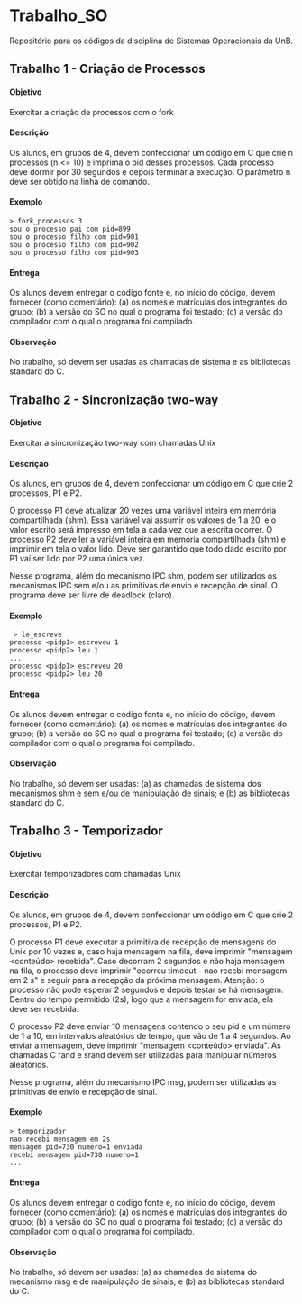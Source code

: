 # Trabalho_SO
Repositório para os códigos da disciplina de Sistemas Operacionais da UnB.

## Trabalho 1 - Criação de Processos

#### Objetivo
Exercitar a criação de processos com o fork

#### Descrição
Os alunos, em grupos de 4, devem confeccionar um código em C que crie n processos (n <= 10) e imprima o pid desses processos. Cada processo deve dormir por 30 segundos e depois terminar a execução. O parâmetro n deve ser obtido na linha de comando.

#### Exemplo
```
> fork_processos 3
sou o processo pai com pid=899
sou o processo filho com pid=901
sou o processo filho com pid=902
sou o processo filho com pid=903
```

#### Entrega
Os alunos devem entregar o código fonte e, no início do código, devem fornecer (como comentário): (a) os nomes e matrículas dos integrantes do grupo; (b) a versão do SO no qual o programa foi testado; (c) a versão do compilador com o qual o programa foi compilado.

#### Observação
No trabalho, só devem ser usadas as chamadas de sistema e as bibliotecas standard do C.

## Trabalho 2 - Sincronização two-way

#### Objetivo
Exercitar a sincronização two-way com chamadas Unix

#### Descrição
Os alunos, em grupos de 4, devem confeccionar um código em C que crie 2 processos, P1 e P2. 

O processo P1 deve atualizar 20 vezes uma variável inteira em memória compartilhada (shm). Essa variável vai assumir os valores de 1 a 20,  e o valor escrito será impresso em tela a cada vez que a escrita ocorrer. O processo P2 deve ler a variável inteira em memória compartilhada (shm) e imprimir em tela o valor lido. Deve ser garantido que todo dado escrito por P1 vai ser lido por P2 uma única vez. 

Nesse programa, além do mecanismo IPC shm, podem ser utilizados os mecanismos IPC sem e/ou as primitivas de envio e recepção de sinal. O programa deve ser livre de deadlock (claro). 

#### Exemplo
```
 > le_escreve
processo <pidp1> escreveu 1
processo <pidp2> leu 1
...
processo <pidp1> escreveu 20
processo <pidp2> leu 20
```

#### Entrega
Os alunos devem entregar o código fonte e, no início do código, devem fornecer (como comentário): (a) os nomes e matrículas dos integrantes do grupo; (b) a versão do SO no qual o programa foi testado; (c) a versão do compilador com o qual o programa foi compilado.

#### Observação
No trabalho, só devem ser usadas: (a) as chamadas de sistema dos mecanismos  shm e sem e/ou de manipulação de sinais; e (b) as bibliotecas standard do C.

## Trabalho 3 - Temporizador

#### Objetivo
Exercitar temporizadores com chamadas Unix

#### Descrição
Os alunos, em grupos de 4, devem confeccionar um código em C que crie 2 processos, P1 e P2. 

O processo P1 deve executar a primitiva de recepção de mensagens do Unix por 10 vezes e, caso haja mensagem na fila, deve imprimir "mensagem <conteúdo> recebida". Caso decorram 2 segundos e não haja mensagem na fila, o processo deve imprimir "ocorreu timeout - nao recebi mensagem em 2 s" e seguir para a recepção da próxima mensagem.  Atenção: o processo não pode esperar 2 segundos e depois testar se há mensagem. Dentro do tempo permitido (2s), logo que a mensagem for enviada, ela deve ser recebida.

O processo P2 deve enviar 10 mensagens contendo o seu pid e um número de 1 a 10, em intervalos aleatórios de tempo, que vão de 1 a 4 segundos. Ao enviar a mensagem, deve imprimir "mensagem <conteúdo> enviada". As chamadas C rand e srand devem ser utilizadas para manipular números aleatórios.

Nesse programa, além do mecanismo IPC msg, podem ser utilizadas as primitivas de envio e recepção de sinal. 

#### Exemplo
```
> temporizador
nao recebi mensagem em 2s
mensagem pid=730 numero=1 enviada
recebi mensagem pid=730 numero=1
...
```

#### Entrega
Os alunos devem entregar o código fonte e, no início do código, devem fornecer (como comentário): (a) os nomes e matrículas dos integrantes do grupo; (b) a versão do SO no qual o programa foi testado; (c) a versão do compilador com o qual o programa foi compilado.

#### Observação
No trabalho, só devem ser usadas: (a) as chamadas de sistema do mecanismo msg e de manipulação de sinais; e (b) as bibliotecas standard do C.
